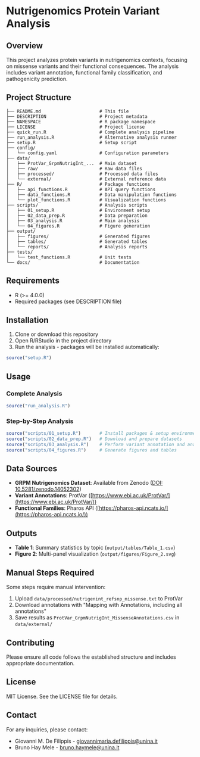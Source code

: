 # Nutrigenomics Protein Variant Analysis

## Overview

This project analyzes protein variants in nutrigenomics contexts, focusing on missense variants and their functional consequences. The analysis includes variant annotation, functional family classification, and pathogenicity prediction.

## Project Structure

```
├── README.md                      # This file
├── DESCRIPTION                    # Project metadata
├── NAMESPACE                      # R package namespace
├── LICENSE                        # Project license
├── quick_run.R                    # Complete analysis pipeline
├── run_analysis.R                 # Alternative analysis runner
├── setup.R                        # Setup script
├── config/
│   └── config.yaml                # Configuration parameters
├── data/
│   ├── ProtVar_GrpmNutrigInt_...  # Main dataset
│   ├── raw/                       # Raw data files
│   ├── processed/                 # Processed data files
│   └── external/                  # External reference data
├── R/                             # Package functions
│   ├── api_functions.R            # API query functions
│   ├── data_functions.R           # Data manipulation functions
│   └── plot_functions.R           # Visualization functions
├── scripts/                       # Analysis scripts
│   ├── 01_setup.R                 # Environment setup
│   ├── 02_data_prep.R             # Data preparation
│   ├── 03_analysis.R              # Main analysis
│   └── 04_figures.R               # Figure generation
├── output/
│   ├── figures/                   # Generated figures
│   ├── tables/                    # Generated tables
│   └── reports/                   # Analysis reports
├── tests/
│   └── test_functions.R           # Unit tests
└── docs/                          # Documentation
```

## Requirements

- R (>= 4.0.0)
- Required packages (see DESCRIPTION file)

## Installation

1. Clone or download this repository
2. Open R/RStudio in the project directory
3. Run the analysis - packages will be installed automatically:

```r
source("setup.R")
```

## Usage

### Complete Analysis

```r
source("run_analysis.R")
```

### Step-by-Step Analysis

```r
source("scripts/01_setup.R")       # Install packages & setup environment
source("scripts/02_data_prep.R")   # Download and prepare datasets  
source("scripts/03_analysis.R")    # Perform variant annotation and analysis
source("scripts/04_figures.R")     # Generate figures and tables
```

## Data Sources

- **GRPM Nutrigenomics Dataset**: Available from Zenodo ([DOI: 10.5281/zenodo.14052302](https://doi.org/10.5281/zenodo.14052302))
- **Variant Annotations**: ProtVar ([https://www.ebi.ac.uk/ProtVar/](https://www.ebi.ac.uk/ProtVar/))
- **Functional Families**: Pharos API ([https://pharos-api.ncats.io/](https://pharos-api.ncats.io/))

## Outputs

- **Table 1**: Summary statistics by topic (`output/tables/Table_1.csv`)
- **Figure 2**: Multi-panel visualization (`output/figures/Figure_2.svg`)

## Manual Steps Required

Some steps require manual intervention:

1. Upload `data/processed/nutrigenint_refsnp_missense.txt` to ProtVar
2. Download annotations with "Mapping with Annotations, including all annotations"
3. Save results as `ProtVar_GrpmNutrigInt_MissenseAnnotations.csv` in `data/external/`

## Contributing

Please ensure all code follows the established structure and includes appropriate documentation.

## License

MIT License. See the LICENSE file for details.

<!-- 
## Citation

[Add citation information here] 
-->

## Contact

For any inquiries, please contact:
- Giovanni M. De Filippis - [giovannimaria.defilippis@unina.it](mailto:giovannimaria.defilippis@unina.it)
- Bruno Hay Mele - [bruno.haymele@unina.it](mailto:bruno.haymele@unina.it)
